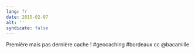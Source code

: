 ```yaml
---
lang: fr
date: 2015-02-07
alt: ''
syndicate: false
---
```


Première mais pas dernière cache ! #geocaching #bordeaux cc @bacamille
